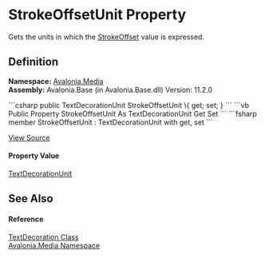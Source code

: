 # StrokeOffsetUnit Property


Gets the units in which the <a href="P_Avalonia_Media_TextDecoration_StrokeOffset">StrokeOffset</a> value is expressed.



## Definition
**Namespace:** <a href="N_Avalonia_Media">Avalonia.Media</a>  
**Assembly:** Avalonia.Base (in Avalonia.Base.dll) Version: 11.2.0

<Tabs groupId="api-code-preview">
<TabItem value="csharp" label="C#">
```csharp
public TextDecorationUnit StrokeOffsetUnit \{ get; set; }
```
</TabItem>
<TabItem value="vb" label="VB">
```vb
Public Property StrokeOffsetUnit As TextDecorationUnit
	Get
	Set
```
</TabItem>
<TabItem value="fsharp" label="F#">
```fsharp
member StrokeOffsetUnit : TextDecorationUnit with get, set
```
</TabItem>
</Tabs>



<a href="https://github.com/AvaloniaUI/Avalonia/tree/master/src/Avalonia.Base/Media/TextDecoration.cs#L150" title="View the source code">View Source</a>



#### Property Value
<a href="T_Avalonia_Media_TextDecorationUnit">TextDecorationUnit</a>

## See Also


#### Reference
<a href="T_Avalonia_Media_TextDecoration">TextDecoration Class</a>  
<a href="N_Avalonia_Media">Avalonia.Media Namespace</a>  
